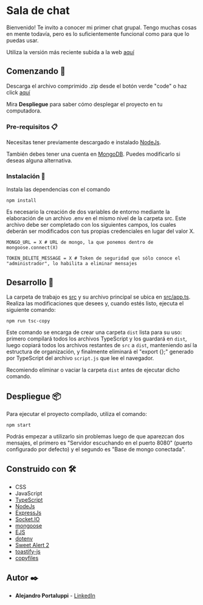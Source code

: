 # Sala de chat

Bienvenido! Te invito a conocer mi primer chat grupal. Tengo muchas cosas en mente todavía, pero es lo suficientemente funcional como para que lo puedas usar. 

Utiliza la versión más reciente subida a la web [aquí](https://chat-js-ale.onrender.com/)

## Comenzando 🚀

Descarga el archivo comprimido .zip desde el botón verde "code" o haz click [aquí](https://github.com/Ale6100/Chat-js/archive/refs/heads/main.zip)

Mira **Despliegue** para saber cómo desplegar el proyecto en tu computadora.

### Pre-requisitos 📋

Necesitas tener previamente descargado e instalado [NodeJs](https://nodejs.org/).

También debes tener una cuenta en [MongoDB](https://mongodb.com/). Puedes modificarlo si deseas alguna alternativa.

### Instalación 🔧

Instala las dependencias con el comando

```
npm install
```

Es necesario la creación de dos variables de entorno mediante la elaboración de un archivo .env en el mismo nivel de la carpeta src. Este archivo debe ser completado con los siguientes campos, los cuales deberán ser modificados con tus propias credenciales en lugar del valor X.

```env
MONGO_URL = X # URL de mongo, la que ponemos dentro de mongoose.connect(X)

TOKEN_DELETE_MESSAGE = X # Token de seguridad que sólo conoce el "administrador", lo habilita a eliminar mensajes
```

## Desarrollo 👷

La carpeta de trabajo es [src](/src) y su archivo principal se ubica en [src/app.ts](src/app.ts). Realiza las modificaciones que desees y, cuando estés listo, ejecuta el siguiente comando:

```
npm run tsc-copy
```

Este comando se encarga de crear una carpeta `dist` lista para su uso: primero compilará todos los archivos TypeScript y los guardará en `dist`, luego copiará todos los archivos restantes de `src` a `dist`, manteniendo así la estructura de organización, y finalmente eliminará el "export {};" generado por TypeScript del archivo `script.js` que lee el navegador.

Recomiendo eliminar o vaciar la carpeta `dist` antes de ejecutar dicho comando.

## Despliegue 📦

Para ejecutar el proyecto compilado, utiliza el comando:

```
npm start
```

Podrás empezar a utilizarlo sin problemas luego de que aparezcan dos mensajes, el primero es "Servidor escuchando en el puerto 8080" (puerto configurado por defecto) y el segundo es "Base de mongo conectada".

## Construido con 🛠️

* CSS
* JavaScript
* [TypeScript](https://www.typescriptlang.org/)
* [NodeJs](https://nodejs.org/)
* [ExpressJs](https://expressjs.com/)
* [Socket.IO](https://socket.io/)
* [mongoose](https://mongoosejs.com/)
* [EJS](https://ejs.co/)
* [dotenv](https://www.npmjs.com/package/dotenv)
* [Sweet Alert 2](https://sweetalert2.github.io/)
* [toastify-js](https://www.npmjs.com/package/toastify-js)
* [copyfiles](https://www.npmjs.com/package/copyfiles)

## Autor ✒️

* **Alejandro Portaluppi** - [LinkedIn](https://www.linkedin.com/in/alejandro-portaluppi/)
